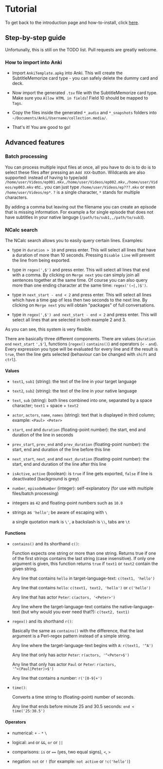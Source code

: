 # Tutorial
To get back to the introduction page and how-to-install, click [here](README.md).

## Step-by-step guide
Unfortunally, this is still on the TODO list. Pull requests are greatly welcome.

### How to import into Anki
-   Import `AnkiTemplate.apkg` into Anki. This will create the SubtitleMemorize card type - you can safely delete the dummy card and deck.

-   Now import the generated `.tsv` file with the SubtitleMemorize card type. Make sure you `Allow HTML in fields`! Field 10 should be mapped to `Tags`.

-   Copy the files inside the generated `*_audio` and `*_snapshots` folders into `~/Documents/Anki/Username/collection.media/`.

-   That's it! You are good to go!

## Advanced features
### Batch processing
You can process multiple input files at once, all you have to do is to do is to select these files after pressing an `Add XXX`-button. Wildcards are also supported: instead of having to type/add `/home/user/Videos/ep001.mkv,/home/user/Videos/ep002.mkv,/home/user/Videos/ep003.mkv` etc.. you can just type `/home/user/Videos/ep???.mkv` or even `/home/user/Videos/ep*`. `?` is a single character, `*` stands for multiple characters.

By adding a comma but leaving out the filename you can create an episode that is missing information. For example a for single episode that does not have subtitles in your native languge (`/path/to/sub1,,/path/to/sub3`).


### NCalc search
The NCalc search allows you to easily query certain lines. Examples:

-   type in `duration > 10` and press enter. This will select all lines that
have a duration of more than 10 seconds. Pressing `Disable Line` will prevent the line from being exported.

-   type in `regex(',$')` and press enter. This will select all lines that end with a comma. By clicking on `Merge next` you can simply join all sentences together at the same time. Of course you can also query more than one ending character at the same time: `regex('(→|,)$')`.

-   type in `next_start - end < 2` and press enter. This will select all lines which have a time gap of less then two seconds to the next line. By clicking on `Merge next` you will obtain "packages" of full conversations.

-   type in `regex(',$') and next_start - end < 2` and press enter. This will select all lines that are selected in both example 2 and 3.

As you can see, this system is very flexible.

There are basically three different components. There are values (`duration` `end` `next_start` `',$'`), functions (`regex()` `contains()`) and operators (`<` `-` `and`). Every expression you type will be evaluated for every line and if the result is `true`, then the line gets selected (behaviour can be changed with `shift` and `ctrl`).

#### Values


-   `text1`, `sub1` (string): the text of the line in your target language

-   `text2`, `sub2` (string): the text of the line in your native language

-   `text`, `sub` (string): both lines combined into one, separated by a space character; `text1` + space  + `text2`

-   `actor`, `actors`, `name`, `names` (string): text that is displayed in third column; example: `<Paul> <Peter>`

-   `start`, `end` and `duration` (floating-point number): the start, end and duration of the line in seconds

-   `prev_start`, `prev_end` and `prev_duration` (floating-point number): the start, end and duration of the line before this line

-   `next_start`, `next_end` and `next_duration` (floating-point number): the start, end and duration of the line after this line

-   `isActive`, `active` (boolean): is `true` if line gets exported, `false` if line is deactivated (background is grey)

-   `number`, `episodeNumber` (integer): self-explanatory (for use with multiple files/batch processing)

-   integers as `42` and floating-point numbers such as `10.0`

-   strings as `'hello'`; be aware of escaping with `\`

    a single quotation mark is ``\'``, a backslash is `\\`, tabs are `\t`

#### Functions

-   `contains()` and its shorthand `c()`:

    Function expects one string or more than one string. Returns true if one of the first strings contains the last string (case insensitive). If only one argument is given, this function returns `true` if `text1` or `text2` contain the given string.

    Any line that contains `hello` in target-language-text: `c(text1, 'hello')`

    Any line that contains `hello`: `c(text1, text2, 'hello')` or `c('hello')`

    Any line that has actor `Peter`: `c(actors, '<Peter>')`

    Any line where the target-language-text contains the native-language-text (but why would you ever need that?): `c(text2, text1)`

-   `regex()` and its shorthand `r()`:

    Basically the same as `contains()` with the difference, that the last argument is a Perl-regex pattern instead of a simple string.

    Any line where the target-language-text begins with `A`: `r(text1, '^A')`

    Any line that only has actor `Peter`: `r(actors, '^<Peter>$')`

    Any line that only has actor `Paul` or `Peter`: `r(actors, '^<(Paul|Peter)>$')`

    Any line that contains a number: `r('[0-9]+')`

-   `time()`:

    Converts a time string to (floating-point) number of seconds.

    Any line that ends before minute 25 and 30.5 seconds: `end < time('25:30.5')`

#### Operators
-   numerical: `+` `-` `*` `\`

-   logical: `and` or `&&`, `or` or `||`

-   comparisons: `is` or `==` (yes, two equal signs), `<`, `>`

-   negation: `not` or `!` (for example: `not active` or `!c('hello')`)
